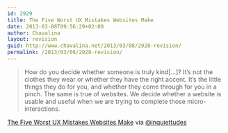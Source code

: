 ```yaml
---
id: 2929
title: The Five Worst UX Mistakes Websites Make
date: 2013-03-08T09:56:29+02:00
author: Chavalina
layout: revision
guid: http://www.chavalina.net/2013/03/08/2928-revision/
permalink: /2013/03/08/2928-revision/
---
```

> How do you decide whether someone is truly kind[&#8230;]? It’s not the clothes they wear or whether they have the right accent. It’s the little things they do for you, and whether they come through for you in a pinch. The same is true of websites. We decide whether a website is usable and useful when we are trying to complete those micro-interactions.

<a href="http://uxmag.com/articles/the-five-worst-ux-mistakes-websites-make" target="_blank">The Five Worst UX Mistakes Websites Make</a> via <a href="https://mobile.twitter.com/inquiettudes" target="_blank">@inquiettudes</a>